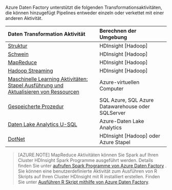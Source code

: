 Azure Daten Factory unterstützt die folgenden Transformationsaktivitäten, die können hinzugefügt Pipelines entweder einzeln oder verkettet mit einer anderen Aktivität.

Daten Transformation Aktivität |  Berechnen der Umgebung 
:----------------------- | :--------------------
[Struktur](../articles/data-factory/data-factory-hive-activity.md) | HDInsight [Hadoop] 
[Schwein](../articles/data-factory/data-factory-pig-activity.md) | HDInsight [Hadoop]  
[MapReduce](../articles/data-factory/data-factory-map-reduce.md) | HDInsight [Hadoop]  
[Hadoop Streaming](../articles/data-factory/data-factory-hadoop-streaming-activity.md) | HDInsight [Hadoop]
[Maschinelle Learning Aktivitäten: Stapel Ausführung und Aktualisieren von Ressourcen](../articles/data-factory/data-factory-azure-ml-batch-execution-activity.md) | Azure-virtuellen Computer 
[Gespeicherte Prozedur](../articles/data-factory/data-factory-stored-proc-activity.md) | SQL Azure, SQL Azure Datawarehouse oder SQLServer |
[Daten Lake Analytics U-SQL](../articles/data-factory/data-factory-usql-activity.md) | Azure-Daten Lake Analytics 
[DotNet](../articles/data-factory/data-factory-use-custom-activities.md) | HDInsight [Hadoop] oder Azure Stapel
   
> [AZURE.NOTE] 
> MapReduce Aktivitäten können Sie Spark auf Ihren Cluster HDInsight Spark Programme ausgeführt werden. Details finden Sie unter [aufrufen Spark Programme von Azure Daten Factory](../articles/data-factory/data-factory-spark.md) .
> Sie können eine benutzerdefinierte Aktivität zum Ausführen von R Skripts auf Ihren Cluster HDInsight mit R installiert erstellen. Finden Sie unter [Ausführen R Skript mithilfe von Azure Daten Factory](https://github.com/Azure/Azure-DataFactory/tree/master/Samples/RunRScriptUsingADFSample).